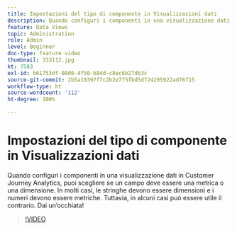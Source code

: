 ```yaml
---
title: Impostazioni del tipo di componente in Visualizzazioni dati
description: Quando configuri i componenti in una visualizzazione dati in Customer Journey Analytics, puoi scegliere se un campo deve essere una metrica o una dimensione. In molti casi, le stringhe devono essere dimensioni e i numeri devono essere metriche. Tuttavia, in alcuni casi può essere utile il contrario. Dai un’occhiata!
feature: Data Views
topic: Administration
role: Admin
level: Beginner
doc-type: feature video
thumbnail: 333112.jpg
kt: 7583
exl-id: b61753df-08d6-4f50-b84d-c8ec6b27db3c
source-git-commit: 2b5a19397f7c2b2e775fbd5d724205922ad76f15
workflow-type: ht
source-wordcount: '112'
ht-degree: 100%

---
```


# Impostazioni del tipo di componente in Visualizzazioni dati

Quando configuri i componenti in una visualizzazione dati in Customer Journey Analytics, puoi scegliere se un campo deve essere una metrica o una dimensione. In molti casi, le stringhe devono essere dimensioni e i numeri devono essere metriche. Tuttavia, in alcuni casi può essere utile il contrario. Dai un’occhiata!

>[!VIDEO](https://video.tv.adobe.com/v/333112/?quality=12&learn=on)
